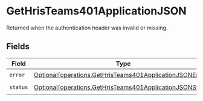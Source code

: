 # GetHrisTeams401ApplicationJSON

Returned when the authentication header was invalid or missing.


## Fields

| Field                                                                                                                            | Type                                                                                                                             | Required                                                                                                                         | Description                                                                                                                      |
| -------------------------------------------------------------------------------------------------------------------------------- | -------------------------------------------------------------------------------------------------------------------------------- | -------------------------------------------------------------------------------------------------------------------------------- | -------------------------------------------------------------------------------------------------------------------------------- |
| `error`                                                                                                                          | [Optional[operations.GetHrisTeams401ApplicationJSONError]](undefined/models/operations/gethristeams401applicationjsonerror.md)   | :heavy_check_mark:                                                                                                               | N/A                                                                                                                              |
| `status`                                                                                                                         | [Optional[operations.GetHrisTeams401ApplicationJSONStatus]](undefined/models/operations/gethristeams401applicationjsonstatus.md) | :heavy_check_mark:                                                                                                               | N/A                                                                                                                              |